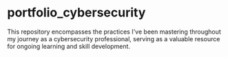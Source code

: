 # portfolio_cybersecurity
 This repository encompasses the practices I've been mastering throughout my journey as a cybersecurity professional, serving as a valuable resource for ongoing learning and skill development.
